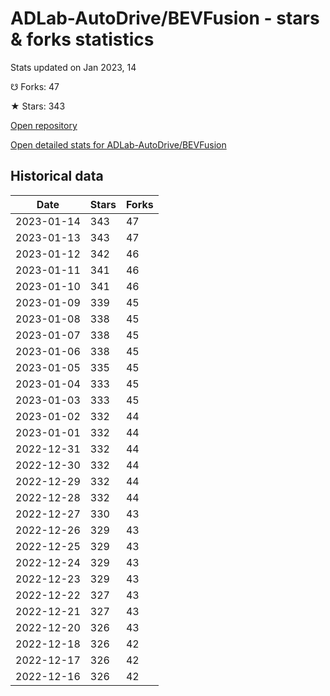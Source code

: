 # ADLab-AutoDrive/BEVFusion - stars & forks statistics

Stats updated on Jan 2023, 14

☋ Forks: 47

★ Stars: 343

[Open repository](https://github.com/ADLab-AutoDrive/BEVFusion)

[Open detailed stats for ADLab-AutoDrive/BEVFusion](https://reviewgithub.com/rep/ADLab-AutoDrive/BEVFusion)

## Historical data
| Date | Stars | Forks |
|------|-------|-------|
| 2023-01-14 | 343 | 47 | 
| 2023-01-13 | 343 | 47 | 
| 2023-01-12 | 342 | 46 | 
| 2023-01-11 | 341 | 46 | 
| 2023-01-10 | 341 | 46 | 
| 2023-01-09 | 339 | 45 | 
| 2023-01-08 | 338 | 45 | 
| 2023-01-07 | 338 | 45 | 
| 2023-01-06 | 338 | 45 | 
| 2023-01-05 | 335 | 45 | 
| 2023-01-04 | 333 | 45 | 
| 2023-01-03 | 333 | 45 | 
| 2023-01-02 | 332 | 44 | 
| 2023-01-01 | 332 | 44 | 
| 2022-12-31 | 332 | 44 | 
| 2022-12-30 | 332 | 44 | 
| 2022-12-29 | 332 | 44 | 
| 2022-12-28 | 332 | 44 | 
| 2022-12-27 | 330 | 43 | 
| 2022-12-26 | 329 | 43 | 
| 2022-12-25 | 329 | 43 | 
| 2022-12-24 | 329 | 43 | 
| 2022-12-23 | 329 | 43 | 
| 2022-12-22 | 327 | 43 | 
| 2022-12-21 | 327 | 43 | 
| 2022-12-20 | 326 | 43 | 
| 2022-12-18 | 326 | 42 | 
| 2022-12-17 | 326 | 42 | 
| 2022-12-16 | 326 | 42 | 


